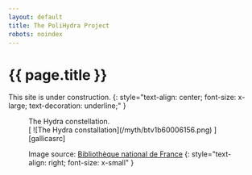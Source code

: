 ```yaml
---
layout: default
title: The PoliHydra Project
robots: noindex
---
```

# {{ page.title }}

This site is under construction.
{: style="text-align: center; font-size: x-large; text-decoration: underline;" }

<figure markdown="1">
<figcaption>
The Hydra constellation.
</figcaption>
[
![The Hydra constallation](/myth/btv1b60006156.png)
][gallicasrc]

Image source: [Bibliothèque national de France][gallicasrc]
{: style="text-align: right; font-size: x-small" }

[gallicasrc]: http://gallica.bnf.fr/ark:/12148/btv1b60006156/f455.item
</figure>
